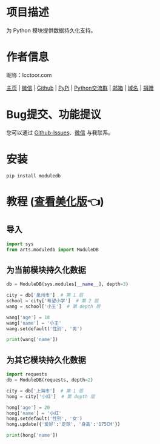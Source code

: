 # 项目描述

为 Python 模块提供数据持久化支持。

# 作者信息

昵称：lcctoor.com

[主页](https://lcctoor.github.io/arts/) \| [微信](https://lcctoor.github.io/arts/arts/static/static-files/WeChatQRC.jpg) \| [Github](https://github.com/lcctoor) \| [PyPi](https://pypi.org/user/lcctoor) \| [Python交流群](https://lcctoor.github.io/arts/arts/static/static-files/PythonWeChatGroupQRC.jpg) \| [邮箱](mailto:lcctoor@outlook.com) \| [域名](http://lcctoor.com) \| [捐赠](https://lcctoor.github.io/arts/arts/static/static-files/DonationQRC-0rmb.jpg)

# Bug提交、功能提议

您可以通过 [Github-Issues](https://github.com/lcctoor/arts/issues)、[微信](https://lcctoor.github.io/arts/arts/static/static-files/WeChatQRC.jpg) 与我联系。

# 安装

```
pip install moduledb
```

# 教程 ([查看美化版](https://lcctoor.github.io/arts/?pk=moduledb)👈)

## 导入

```python
import sys
from arts.moduledb import ModuleDB
```

## 为当前模块持久化数据

```python
db = ModuleDB(sys.modules[__name__], depth=3)

city = db['泉州市']  # 第 1 层
school = city['希望小学']  # 第 2 层
wang = school['小王']  # 第 depth 层

wang['age'] = 18
wang['name'] = '小王'
wang.setdefault('性别', '男')

print(wang['name'])
```

## 为其它模块持久化数据

```python
import requests
db = ModuleDB(requests, depth=2)

city = db['上海市']  # 第 1 层
hong = city['小红']  # 第 depth 层

hong['age'] = 20
hong['name'] = '小红'
hong.setdefault('性别', '女')
hong.update({'爱好':'足球', '身高':'175CM'})

print(hong['name'])
```
